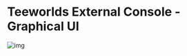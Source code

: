 Teeworlds External Console - Graphical UI
=========================================

![img](http://37.221.194.71/img/twec0.png)
